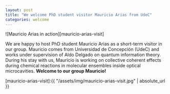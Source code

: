 ```yaml
---
layout: post
title: "We welcome PhD student visitor Mauricio Arias from UdeC"
categories: welcome
---
```


![Mauricio Arias in action][mauricio-arias-visit]

We are happy to host PhD student Mauricio Arias as a short-term visitor in our group. Mauricio comes from Universidad de Concepción (UdeC) and works under supervision of Aldo Delgado on quantum information theory. During his stay with us, Mauricio is working on collective coherent effects during chemical reactions in molecular ensembles inside optical microcavities. **Welcome to our group Mauricio!** 



[mauricio-arias-visit]:{{ "/assets/img/mauricio-arias-visit.jpg" | absolute_url }} 